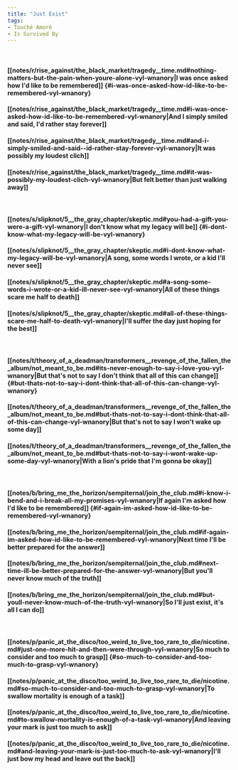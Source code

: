 ```yaml
---
title: "Just Exist"
tags:
- Touché Amoré
- Is Survived By
---
```

&nbsp;
#### [[notes/r/rise_against/the_black_market/tragedy__time.md#nothing-matters-but-the-pain-when-youre-alone-vyl-wnanory|I was once asked how I'd like to be remembered]] {#i-was-once-asked-how-id-like-to-be-remembered-vyl-wnanory}
#### [[notes/r/rise_against/the_black_market/tragedy__time.md#i-was-once-asked-how-id-like-to-be-remembered-vyl-wnanory|And I simply smiled and said,  I'd rather stay forever]]
#### [[notes/r/rise_against/the_black_market/tragedy__time.md#and-i-simply-smiled-and-said--id-rather-stay-forever-vyl-wnanory|It was possibly my loudest clich]]
#### [[notes/r/rise_against/the_black_market/tragedy__time.md#it-was-possibly-my-loudest-clich-vyl-wnanory|But felt better than just walking away]]
&nbsp;
#### [[notes/s/slipknot/5__the_gray_chapter/skeptic.md#you-had-a-gift-you-were-a-gift-vyl-wnanory|I don't know what my legacy will be]] {#i-dont-know-what-my-legacy-will-be-vyl-wnanory}
#### [[notes/s/slipknot/5__the_gray_chapter/skeptic.md#i-dont-know-what-my-legacy-will-be-vyl-wnanory|A song, some words I wrote, or a kid I'll never see]]
#### [[notes/s/slipknot/5__the_gray_chapter/skeptic.md#a-song-some-words-i-wrote-or-a-kid-ill-never-see-vyl-wnanory|All of these things scare me half to death]]
#### [[notes/s/slipknot/5__the_gray_chapter/skeptic.md#all-of-these-things-scare-me-half-to-death-vyl-wnanory|I'll suffer the day just hoping for the best]]
&nbsp;
#### [[notes/t/theory_of_a_deadman/transformers__revenge_of_the_fallen_the_album/not_meant_to_be.md#its-never-enough-to-say-i-love-you-vyl-wnanory|But that's not to say I don't think that all of this can change]] {#but-thats-not-to-say-i-dont-think-that-all-of-this-can-change-vyl-wnanory}
#### [[notes/t/theory_of_a_deadman/transformers__revenge_of_the_fallen_the_album/not_meant_to_be.md#but-thats-not-to-say-i-dont-think-that-all-of-this-can-change-vyl-wnanory|But that's not to say I won't wake up some day]]
#### [[notes/t/theory_of_a_deadman/transformers__revenge_of_the_fallen_the_album/not_meant_to_be.md#but-thats-not-to-say-i-wont-wake-up-some-day-vyl-wnanory|With a lion's pride that I'm gonna be okay]]
&nbsp;
#### [[notes/b/bring_me_the_horizon/sempiternal/join_the_club.md#i-know-i-bend-and-i-break-all-my-promises-vyl-wnanory|If again I'm asked how I'd like to be remembered]] {#if-again-im-asked-how-id-like-to-be-remembered-vyl-wnanory}
#### [[notes/b/bring_me_the_horizon/sempiternal/join_the_club.md#if-again-im-asked-how-id-like-to-be-remembered-vyl-wnanory|Next time I'll be better prepared for the answer]]
#### [[notes/b/bring_me_the_horizon/sempiternal/join_the_club.md#next-time-ill-be-better-prepared-for-the-answer-vyl-wnanory|But you'll never know much of the truth]]
#### [[notes/b/bring_me_the_horizon/sempiternal/join_the_club.md#but-youll-never-know-much-of-the-truth-vyl-wnanory|So I'll just exist, it's all I can do]]
&nbsp;
#### [[notes/p/panic_at_the_disco/too_weird_to_live_too_rare_to_die/nicotine.md#just-one-more-hit-and-then-were-through-vyl-wnanory|So much to consider and too much to grasp]] {#so-much-to-consider-and-too-much-to-grasp-vyl-wnanory}
#### [[notes/p/panic_at_the_disco/too_weird_to_live_too_rare_to_die/nicotine.md#so-much-to-consider-and-too-much-to-grasp-vyl-wnanory|To swallow mortality is enough of a task]]
#### [[notes/p/panic_at_the_disco/too_weird_to_live_too_rare_to_die/nicotine.md#to-swallow-mortality-is-enough-of-a-task-vyl-wnanory|And leaving your mark is just too much to ask]]
#### [[notes/p/panic_at_the_disco/too_weird_to_live_too_rare_to_die/nicotine.md#and-leaving-your-mark-is-just-too-much-to-ask-vyl-wnanory|I'll just bow my head and leave out the back]]

